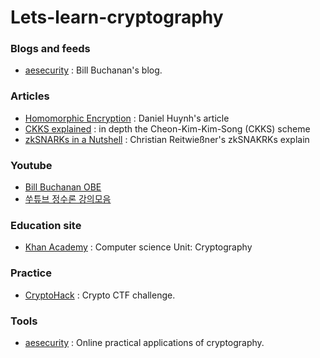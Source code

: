 # Lets-learn-cryptography

### Blogs and feeds
- [aesecurity](https://medium.com/asecuritysite-when-bob-met-alice) : Bill Buchanan's blog.

### Articles
- [Homomorphic Encryption](https://towardsdatascience.com/homomorphic-encryption-intro-part-1-overview-and-use-cases-a601adcff06c) : Daniel Huynh's article
- [CKKS explained](https://blog.openmined.org/ckks-explained-part-1-simple-encoding-and-decoding/) : in depth the Cheon-Kim-Kim-Song (CKKS) scheme
- [zkSNARKs in a Nutshell](http://chriseth.github.io/notes/articles/zksnarks/zksnarks.pdf) : Christian Reitwießner's zkSNAKRKs explain

### Youtube
- [Bill Buchanan OBE](https://www.youtube.com/c/BillBuchanan/)
- [쑤튜브 정수론 강의모음](https://www.youtube.com/playlist?list=PLdEdazAwz5Q884ImnFH_5yEne0qzGHNhS)

### Education site
- [Khan Academy](https://www.khanacademy.org/computing/computer-science/cryptography) : Computer science Unit: Cryptography

### Practice
- [CryptoHack](https://cryptohack.org/challenges/) : Crypto CTF challenge.

### Tools
- [aesecurity](https://asecuritysite.com/) : Online practical applications of cryptography.
